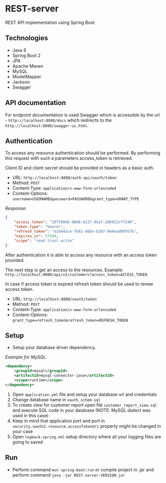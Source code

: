 # REST-server
REST API implementation using Spring Boot

## Technologies
* Java 8
* Spring Boot 2
* JPA
* Apache Maven
* MySQL
* ModelMapper
* Jackson
* Swagger

## API documentation
For endpoint documentation is used Swagger which is accessible by the url - `http://localhost:8080/docs` which redirects to the `http://localhost:8080/swagger-ui.html`.

## Authentication
To access any resource authentication should be performed. By performing this request with such a parameters access_token is retrieved.

Client ID and client secret should be provided in headers as a basic auth.

* URL: `http://localhost:8080/auth-api/oauth/token`
* Method: `POST`
* Content-Type: `application/x-www-form-urlencoded`
* Content-Options: `username=USERNAME&password=PASSWORD&grant_type=GRANT_TYPE`

_Response:_
```json
{
    "access_token": "29ff004b-98d8-4127-85a7-286913cff240",
    "token_type": "bearer",
    "refresh_token": "e1d442ce-f681-465e-b267-044ead90f67b",
    "expires_in": 57594,
    "scope": "read trust write"
}
```

After authentication it is able to access any resource with an access token provided.

The next step is get an access to the resources. Example: `http://localhost:8080/api/v2/customers?access_token=ACCESS_TOKEN`

In case if access token is expired refresh token should be used to renew access token.

* URL: `http://localhost:8080/oauth/token`
* Method: `POST`
* Content-Type: `application/x-www-form-urlencoded`
* Content-Options: `grant_type=refresh_token&refresh_token=REFRESH_TOKEN`

## Setup
* Setup your database driver dependency.

_Example for MySQL:_
```xml
<dependency>
    <groupId>mysql</groupId>
    <artifactId>mysql-connector-java</artifactId>
    <scope>runtime</scope>
</dependency>
```

1. Open `application.yml` file and setup your database url and credentials
2. Change database name in `oauth_schem.sql`
3. To create view for customer report open file `customer_report_view.sql` and execute SQL code in your database (NOTE: MySQL dialect was used in this case)
4. Keep in mind that application port and port in `security.oauth2.resource.accessTokenUri` property might be changed in your case
5. Open `logback-spring.xml` setup directory where all your logging files are going to saved

## Run
* Perform command `mvn spring-boot:run` or compile project in .jar and perform command `java -jar REST-server-VERSION.jar`